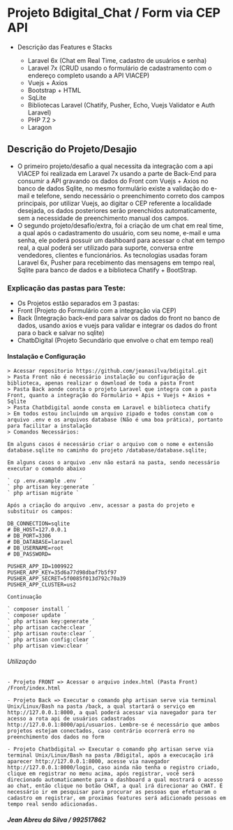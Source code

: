 # Projeto Bdigital_Chat / Form via CEP API

- Descrição das Features e Stacks

  - Laravel 6x (Chat em Real Time, cadastro de usuários e senha)
  - Laravel 7x (CRUD usando o formulário de cadastramento com o endereço completo usando a API VIACEP)
  - Vuejs + Axios
  - Bootstrap +  HTML
  - SqLite
  - Bibliotecas Laravel (Chatify, Pusher, Echo, Vuejs Validator e Auth Laravel)
  - PHP 7.2 >
  - Laragon

## Descrição do Projeto/Desajio

  - O primeiro projeto/desafio a qual necessita da integração com a api VIACEP foi realizada em Laravel 7x usando a parte de Back-End para consumir a API gravando os dados do Front com Vuejs + Axios no banco de dados Sqlite, no mesmo formulário existe a validação do e-mail e telefone, sendo necessário o preenchimento correto dos campos principais, por utilizar Vuejs, ao digitar o CEP referente a localidade desejada, os dados posteriores serão preenchidos automaticamente, sem a necessidade de preenchimento manual dos campos.
  - O segundo projeto/desafio/extra, foi a criação de um chat em real time, a qual após o cadastramento do usuário, com seu nome, e-mail e uma senha, ele poderá possuir um dashboard para acessar o chat em tempo real, a qual poderá ser utilizado para suporte, conversa entre vendedores, clientes e funcionários. As tecnologias usadas foram Laravel 6x, Pusher para recebimento das mensagens em tempo real, Sqlite para banco de dados e a biblioteca Chatify + BootStrap.

### Explicação das pastas para Teste:

  - Os Projetos estão separados em 3 pastas:
  - Front (Projeto do Formulário com a integração via CEP)
  - Back (Integração back-end para salvar os dados do front no banco de dados, usando axios e vuejs para validar e integrar os dados do front para o back e salvar no sqlite)
  - ChatbDigital (Projeto Secundário que envolve o chat em tempo real)

#### Instalação e Configuração
    > Acessar repositorio https://github.com/jeanasilva/bdigital.git
    > Pasta Front não é necessário instalação ou configuração de biblioteca, apenas realizar o download de toda a pasta Front
    > Pasta Back aonde consta o projeto Laravel que integra com a pasta Front, quanto a integração do Formulário + Apis + Vuejs + Axios + Sqlite
    > Pasta Chatbdigital aonde consta em Laravel e biblioteca chatify
    > Em todos estou incluindo um arquivo zipado e todos constam com o arquivo .env e os arquivos database (Não é uma boa prática), portanto para facilitar a instalação
    > Comandos Necessários:
    
    Em alguns casos é necessário criar o arquivo com o nome e extensão database.sqlite no caminho do projeto /database/database.sqlite;
    
    Em alguns casos o arquivo .env não estará na pasta, sendo necessário executar o comando abaixo 
    
    ` cp .env.example .env ´
    ` php artisan key:generate ´
    ` php artisan migrate `
    
    Após a criação do arquivo .env, acessar a pasta do projeto e substituir os campos:
    
    DB_CONNECTION=sqlite
    # DB_HOST=127.0.0.1
    # DB_PORT=3306
    # DB_DATABASE=laravel
    # DB_USERNAME=root
    # DB_PASSWORD=
    
    PUSHER_APP_ID=1009922
    PUSHER_APP_KEY=35d6a77d98dbaf7b5f97
    PUSHER_APP_SECRET=5f0085f013d792c70a39
    PUSHER_APP_CLUSTER=us2
    
    Continuação
    
    ` composer install ´
    ` composer update ´
    ` php artisan key:generate ´
    ` php artisan cache:clear ´
    ` php artisan route:clear ´
    ` php artisan config:clear ´
    ` php artisan view:clear ´
    
###### Utilização

    - Projeto FRONT => Acessar o arquivo index.html (Pasta Front) /Front/index.html
    
    - Projeto Back => Executar o comando php artisan serve via terminal Unix/Linux/Bash na pasta /back, a qual startará o serviço em http://127.0.0.1:8000, a qual poderá acessar via navegador para ter acesso a rota api de usuários cadastrados http://127.0.0.1:8000/api/usuarios. Lembre-se é necessário que ambos projetos estejam conectados, caso contrário ocorrerá erro no preenchimento dos dados no form
    
    - Projeto Chatbdigital => Executar o comando php artisan serve via terminal Unix/Linux/Bash na pasta /Bdigital, após a execucação irá aparecer http://127.0.0.1:8000, acesse via navegador http://127.0.0.1:8000/login, caso ainda não tenha o registro criado, clique em registrar no menu acima, após registrar, você será direcionado automaticamente para o dashboard a qual mostrará o acesso ao chat, então clique no botão CHAT, a qual irá direcionar ao CHAT. É necessário ir em pesquisar para procurar as pessoas que efetuaram o cadastro em registrar, em proximas features será adicionado pessoas em tempo real sendo adicionadas.

##### Jean Abreu da Silva / 992517862